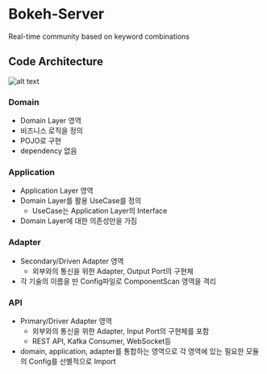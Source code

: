 # Bokeh-Server

Real-time community based on keyword combinations


## Code Architecture

![alt text](https://techblog.woowahan.com/wp-content/uploads/2023/06/100-explicit-architecture-svg-1024x700.jpg)

### Domain

- Domain Layer 영역
- 비즈니스 로직을 정의
- POJO로 구현
- dependency 없음

### Application

- Application Layer 영역
- Domain Layer를 활용 UseCase를 정의
  - UseCase는 Application Layer의 Interface
- Domain Layer에 대한 의존성만을 가짐

### Adapter

- Secondary/Driven Adapter 영역
  - 외부와의 통신을 위한 Adapter, Output Port의 구현체
- 각 기술의 이름을 딴 Config파일로 ComponentScan 영역을 격리

### API

- Primary/Driver Adapter 영역
  - 외부와의 통신을 위한 Adapter, Input Port의 구현체를 포함
  - REST API, Kafka Consumer, WebSocket등
- domain, application, adapter를 통합하는 영역으로 각 영역에 있는 필요한 모듈의 Config를 선별적으로 Import  

